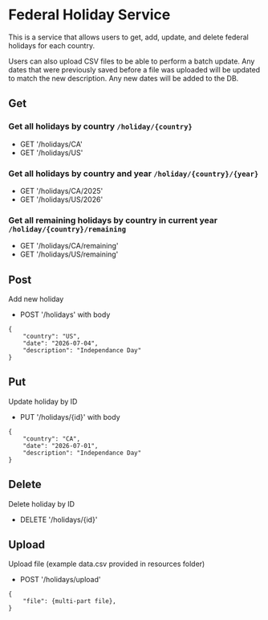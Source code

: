 # Federal Holiday Service

This is a service that allows users to get, add, update, and
delete federal holidays for each country.

Users can also upload CSV files to be able to perform a batch
update. Any dates that were previously saved before a file was uploaded
will be updated to match the new description. Any new dates will
be added to the DB.

## Get

### Get all holidays by country `/holiday/{country}`

- GET '/holidays/CA'
- GET '/holidays/US'

### Get all holidays by country and year `/holiday/{country}/{year}`

- GET '/holidays/CA/2025'
- GET '/holidays/US/2026'

### Get all remaining holidays by country in current year `/holiday/{country}/remaining`

- GET '/holidays/CA/remaining'
- GET '/holidays/US/remaining'

## Post
Add new holiday 
- POST '/holidays' with body
```
{
    "country": "US",
    "date": "2026-07-04",
    "description": "Independance Day"
}
```

## Put
Update holiday by ID
- PUT '/holidays/{id}' with body
```
{
    "country": "CA",
    "date": "2026-07-01",
    "description": "Independance Day"
}
```

## Delete
Delete holiday by ID
- DELETE '/holidays/{id}'

## Upload
Upload file (example data.csv provided in resources folder)
- POST '/holidays/upload'
```
{
    "file": {multi-part file}, 
}
```


